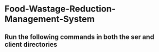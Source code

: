 # Food-Wastage-Reduction-Management-System
## Run the following commands in both the ser and client directories
